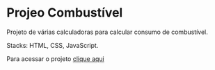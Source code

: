 # Projeo Combustível

Projeto de várias calculadoras para calcular consumo de combustível.

Stacks: HTML, CSS, JavaScript.


Para acessar o projeto [clique aqui](https://gleidsonsousadev.github.io/combustivel/)
